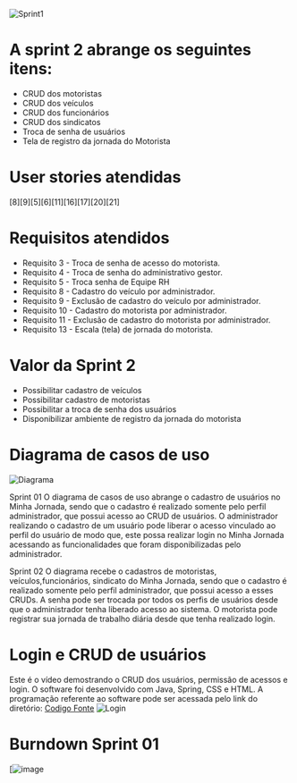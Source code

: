 ![Sprint1](https://github.com/PITime01/Minha-Jornada/blob/master/SPRINT%202/STORY%20CARDS_sprint2.gif)


# A sprint 2 abrange os seguintes itens:
* CRUD dos motoristas
* CRUD dos veículos
* CRUD dos funcionários
* CRUD dos sindicatos
* Troca de senha de usuários
* Tela de registro da jornada do Motorista


# User stories atendidas
[8][9][5][6][11][16][17][20][21]

# Requisitos atendidos
* Requisito 3 - Troca de senha de acesso do motorista.
* Requisito 4 - Troca de senha do administrativo gestor.
* Requisito 5 - Troca senha de Equipe RH
* Requisito 8 - Cadastro do veículo por administrador.
* Requisito 9 - Exclusão de cadastro do veículo por administrador.
* Requisito 10 - Cadastro do motorista por administrador.
* Requisito 11 - Exclusão de cadastro do motorista por administrador.
* Requisito 13 - Escala (tela) de jornada do motorista.

# Valor da Sprint 2
* Possibilitar cadastro de veículos
* Possibilitar cadastro de motoristas
* Possibilitar a troca de senha dos usuários
* Disponibilizar ambiente de registro da jornada do motorista


# Diagrama de casos de uso

![Diagrama](https://github.com/PITime01/Minha-Jornada/blob/master/SPRINT%202/Diagrama%20com%20sprint%2002.JPG)

Sprint 01
O diagrama de casos de uso abrange o cadastro de usuários no Minha Jornada, sendo que o cadastro é realizado somente pelo perfil administrador, que possui acesso ao CRUD de usuários.
O administrador realizando o cadastro de um usuário pode liberar o acesso vinculado ao perfil do usuário de modo que, este possa realizar login no Minha Jornada acessando as funcionalidades que foram disponibilizadas pelo administrador.

Sprint 02
O diagrama recebe o cadastros de motoristas, veículos,funcionários, sindicato do Minha Jornada, sendo que o cadastro é realizado somente pelo perfil administrador, que possui acesso a esses CRUDs.
A senha pode ser trocada por todos os perfis de usuários desde que o administrador tenha liberado acesso ao sistema.
O motorista pode registrar sua jornada de trabalho diária desde que tenha realizado login.

# Login e CRUD de usuários
Este é o vídeo demostrando o CRUD dos usuários, permissão de acessos e login.
O software foi desenvolvido com Java, Spring, CSS e HTML.
A programação referente ao software pode ser acessada pelo link do diretório: [Codigo Fonte](https://github.com/PITime01/Minha-Jornada/tree/master/SPRINT%201/codigo-fonte)
![Login](https://j.gifs.com/4Q7n81.gif)

# Burndown Sprint 01

[![image](https://github.com/PITime01/Minha-Jornada/blob/master/imagens/Burndown_2.jpg)
